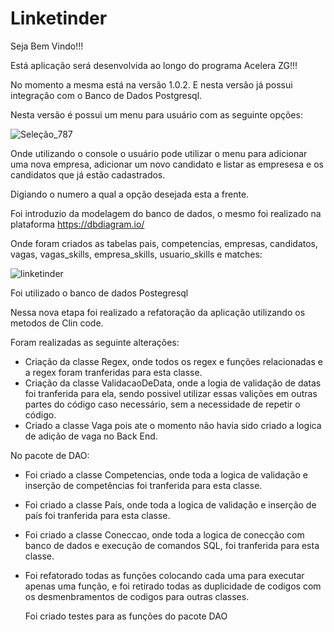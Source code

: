 # Linketinder

Seja Bem Vindo!!!

Está aplicação será desenvolvida ao longo do programa Acelera ZG!!!

No momento a mesma está na versão 1.0.2. E nesta versão já possui integração com o Banco de Dados Postgresql.

Nesta versão é possui um menu para usuário com as seguinte opções:

![Seleção_787](https://github.com/JoaquimLuan/Linketinder/assets/109047479/ae128a79-be1f-4c8c-ab1a-5e3eaa2cbfd2)



Onde utilizando o console o usuário pode utilizar o menu para adicionar uma nova empresa, 
adicionar um novo candidato e listar as empresesa e os candidatos que já estão cadastrados.

Digiando o numero a qual a opção desejada esta a frente.

Foi introduzio da modelagem do banco de dados, o mesmo foi realizado na plataforma https://dbdiagram.io/

Onde foram criados as tabelas pais, competencias, empresas, candidatos, vagas, vagas_skills, empresa_skills, usuario_skills e matches:

![linketinder](https://github.com/JoaquimLuan/Linketinder/assets/109047479/ac1d87b3-8275-4983-aea1-2ccd26692174)



Foi utilizado o banco de dados Postegresql

Nessa nova etapa foi realizado a refatoração da aplicação utilizando os metodos de Clin code.

Foram realizadas as seguinte alterações:

- Criação da classe Regex, onde todos os regex e funções relacionadas e a regex foram tranferidas para esta classe.
- Criação da classe ValidacaoDeData, onde a logia de validação de datas foi tranferida para ela, sendo possivel utilizar essas valições em outras partes do código caso necessário, sem a necessidade de repetir o código.
- Criado a classe Vaga pois ate o momento não havia sido criado a logica de adição de vaga no Back End.

No pacote de DAO:

- Foi criado a classe Competencias, onde toda a logica de validação e inserção de competências foi tranferida para esta classe.
- Foi criado a classe País, onde toda a logica de validação e inserção de país foi tranferida para esta classe.
- Foi criado a classe Coneccao, onde toda a logica de conecção com banco de dados e execução de comandos SQL, foi tranferida para esta classe.
- Foi refatorado todas as funções colocando cada uma para executar apenas uma função, e foi retirado todas as duplicidade de codigos com os desmenbramentos de codigos para outras classes.

  Foi criado testes para as funções do pacote DAO


